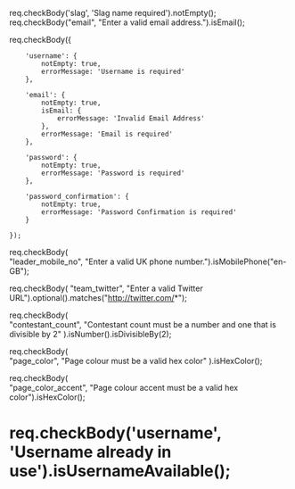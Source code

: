 req.checkBody('slag', 'Slag name required').notEmpty();
req.checkBody("email", "Enter a valid email address.").isEmail();

 req.checkBody({

        'username': {
            notEmpty: true,
            errorMessage: 'Username is required'
        },

        'email': {
            notEmpty: true,
            isEmail: {
                errorMessage: 'Invalid Email Address'
            },
            errorMessage: 'Email is required'
        },

        'password': {
            notEmpty: true,
            errorMessage: 'Password is required'
        },

        'password_confirmation': {
            notEmpty: true,
            errorMessage: 'Password Confirmation is required'
        }

    });
    
    
        
req.checkBody(  
  "leader_mobile_no", 
  "Enter a valid UK phone number.").isMobilePhone("en-GB");
  
req.checkBody(
  "team_twitter", 
   "Enter a valid Twitter URL").optional().matches("http://twitter.com/*");
   
   req.checkBody(  
  "contestant_count",
  "Contestant count must be a number and one that is divisible by 2"
).isNumber().isDivisibleBy(2);



req.checkBody(  
  "page_color", 
  "Page colour must be a valid hex color"
).isHexColor();

req.checkBody(  
  "page_color_accent",
  "Page colour accent must be a valid hex color").isHexColor();
  
  
  # req.checkBody('username', 'Username already in use').isUsernameAvailable();
